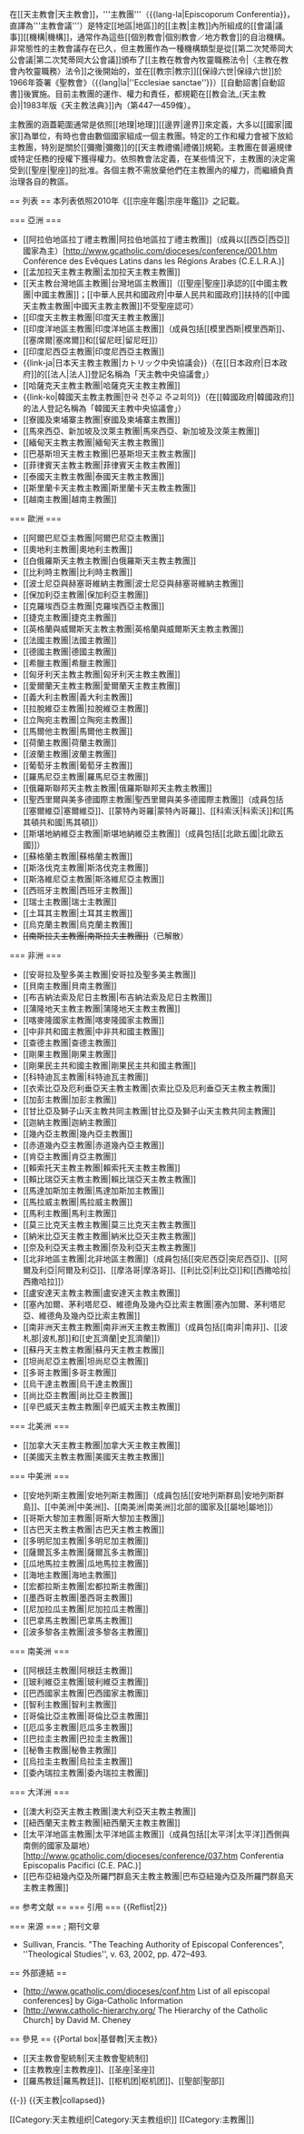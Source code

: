 在[[天主教會|天主教會]]，'''主教團'''（{{lang-la|Episcoporum Conferentia}}，直譯為'''主教會議'''）是特定[[地區|地區]]的[[主教|主教]]內所組成的[[會議|議事]][[機構|機構]]，通常作為這些[[個別教會|個別教會／地方教會]]的自治機構。非常態性的主教會議存在已久，但主教團作為一種機構類型是從[[第二次梵蒂岡大公會議|第二次梵蒂岡大公會議]]頒布了[[主教在教會內牧靈職務法令|〈主教在教會內牧靈職務〉法令]]之後開始的，並在[[教宗|教宗]][[保祿六世|保祿六世]]於1966年簽署《聖教會》（{{lang|la|''Ecclesiae sanctae''}}）[[自動詔書|自動詔書]]後實施。目前主教團的運作、權力和責任，都規範在[[教会法_(天主教会)|1983年版《天主教法典》]]內（第447—459條）。

主教團的涵蓋範圍通常是依照[[地理|地理]][[邊界|邊界]]來定義，大多以[[國家|國家]]為單位，有時也會由數個國家組成一個主教團。特定的工作和權力會被下放給主教團，特別是關於[[彌撒|彌撒]]的[[天主教禮儀|禮儀]]規範。主教團在普遍規律或特定任務的授權下獲得權力。依照教會法定義，在某些情況下，主教團的決定需受到[[聖座|聖座]]的批准。各個主教不需放棄他們在主教團內的權力，而繼續負責治理各自的教區。

== 列表 ==
本列表依照2010年《[[宗座年鑑|宗座年鑑]]》之記載。

=== 亞洲 ===
* [[阿拉伯地區拉丁禮主教團|阿拉伯地區拉丁禮主教團]]（成員以[[西亞|西亞]]國家為主）<ref>[http://www.gcatholic.com/dioceses/conference/001.htm Conférence des Evêques Latins dans les Régions Arabes (C.E.L.R.A.)]</ref>
* [[孟加拉天主教主教團|孟加拉天主教主教團]]
* [[天主教台灣地區主教團|台灣地區主教團]]（[[聖座|聖座]]承認的[[中國主教團|中國主教團]]；[[中華人民共和國政府|中華人民共和國政府]]扶持的[[中國天主教主教團|中國天主教主教團]]不受聖座認可）
* [[印度天主教主教團|印度天主教主教團]]
* [[印度洋地區主教團|印度洋地區主教團]]（成員包括[[模里西斯|模里西斯]]、[[塞席爾|塞席爾]]和[[留尼旺|留尼旺]]）
* [[印度尼西亞主教團|印度尼西亞主教團]]
* {{link-ja|日本天主教主教團|カトリック中央協議会}}（在[[日本政府|日本政府]]的[[法人|法人]]登記名稱為「天主教中央協議會」）
* [[哈薩克天主教主教團|哈薩克天主教主教團]]
* {{link-ko|韓國天主教主教團|한국 천주교 주교회의}}（在[[韓國政府|韓國政府]]的法人登記名稱為「韓國天主教中央協議會」）
* [[寮國及柬埔寨主教團|寮國及柬埔寨主教團]]
* [[馬來西亞、新加坡及汶萊主教團|馬來西亞、新加坡及汶萊主教團]]
* [[緬甸天主教主教團|緬甸天主教主教團]]
* [[巴基斯坦天主教主教團|巴基斯坦天主教主教團]]
* [[菲律賓天主教主教團|菲律賓天主教主教團]]
* [[泰國天主教主教團|泰國天主教主教團]]
* [[斯里蘭卡天主教主教團|斯里蘭卡天主教主教團]]
* [[越南主教團|越南主教團]]

=== 歐洲 ===
* [[阿爾巴尼亞主教團|阿爾巴尼亞主教團]]
* [[奧地利主教團|奧地利主教團]]
* [[白俄羅斯天主教主教團|白俄羅斯天主教主教團]]
* [[比利時主教團|比利時主教團]]
* [[波士尼亞與赫塞哥維納主教團|波士尼亞與赫塞哥維納主教團]]
* [[保加利亞主教團|保加利亞主教團]]
* [[克羅埃西亞主教團|克羅埃西亞主教團]]
* [[捷克主教團|捷克主教團]]
* [[英格蘭與威爾斯天主教主教團|英格蘭與威爾斯天主教主教團]]
* [[法國主教團|法國主教團]]
* [[德國主教團|德國主教團]]
* [[希臘主教團|希臘主教團]]
* [[匈牙利天主教主教團|匈牙利天主教主教團]]
* [[愛爾蘭天主教主教團|愛爾蘭天主教主教團]]
* [[義大利主教團|義大利主教團]]
* [[拉脫維亞主教團|拉脫維亞主教團]]
* [[立陶宛主教團|立陶宛主教團]]
* [[馬爾他主教團|馬爾他主教團]]
* [[荷蘭主教團|荷蘭主教團]]
* [[波蘭主教團|波蘭主教團]]
* [[葡萄牙主教團|葡萄牙主教團]]
* [[羅馬尼亞主教團|羅馬尼亞主教團]]
* [[俄羅斯聯邦天主教主教團|俄羅斯聯邦天主教主教團]]
* [[聖西里爾與美多德國際主教團|聖西里爾與美多德國際主教團]]（成員包括[[塞爾維亞|塞爾維亞]]、[[蒙特內哥羅|蒙特內哥羅]]、[[科索沃|科索沃]]和[[馬其頓共和國|馬其頓]]）
* [[斯堪地納維亞主教團|斯堪地納維亞主教團]]（成員包括[[北歐五國|北歐五國]]）
* [[蘇格蘭主教團|蘇格蘭主教團]]
* [[斯洛伐克主教團|斯洛伐克主教團]]
* [[斯洛維尼亞主教團|斯洛維尼亞主教團]]
* [[西班牙主教團|西班牙主教團]]
* [[瑞士主教團|瑞士主教團]]
* [[土耳其主教團|土耳其主教團]]
* [[烏克蘭主教團|烏克蘭主教團]]
* <s>[[南斯拉夫主教團|南斯拉夫主教團]]</s>（已解散）

=== 非洲 ===
* [[安哥拉及聖多美主教團|安哥拉及聖多美主教團]]
* [[貝南主教團|貝南主教團]]
* [[布吉納法索及尼日主教團|布吉納法索及尼日主教團]]
* [[蒲隆地天主教主教團|蒲隆地天主教主教團]]
* [[喀麥隆國家主教團|喀麥隆國家主教團]]
* [[中非共和國主教團|中非共和國主教團]]
* [[查德主教團|查德主教團]]
* [[剛果主教團|剛果主教團]]
* [[剛果民主共和國主教團|剛果民主共和國主教團]]
* [[科特迪瓦主教團|科特迪瓦主教團]]
* [[衣索比亞及厄利垂亞天主教主教團|衣索比亞及厄利垂亞天主教主教團]]
* [[加彭主教團|加彭主教團]]
* [[甘比亞及獅子山天主教共同主教團|甘比亞及獅子山天主教共同主教團]]
* [[迦納主教團|迦納主教團]]
* [[幾內亞主教團|幾內亞主教團]]
* [[赤道幾內亞主教團|赤道幾內亞主教團]]
* [[肯亞主教團|肯亞主教團]]
* [[賴索托天主教主教團|賴索托天主教主教團]]
* [[賴比瑞亞天主教主教團|賴比瑞亞天主教主教團]]
* [[馬達加斯加主教團|馬達加斯加主教團]]
* [[馬拉威主教團|馬拉威主教團]]
* [[馬利主教團|馬利主教團]]
* [[莫三比克天主教主教團|莫三比克天主教主教團]]
* [[納米比亞天主教主教團|納米比亞天主教主教團]]
* [[奈及利亞天主教主教團|奈及利亞天主教主教團]]
* [[北非地區主教團|北非地區主教團]]（成員包括[[突尼西亞|突尼西亞]]、[[阿爾及利亞|阿爾及利亞]]、[[摩洛哥|摩洛哥]]、[[利比亞|利比亞]]和[[西撒哈拉|西撒哈拉]]）
* [[盧安達天主教主教團|盧安達天主教主教團]]
* [[塞內加爾、茅利塔尼亞、維德角及幾內亞比索主教團|塞內加爾、茅利塔尼亞、維德角及幾內亞比索主教團]]
* [[南非洲天主教主教團|南非洲天主教主教團]]（成員包括[[南非|南非]]、[[波札那|波札那]]和[[史瓦濟蘭|史瓦濟蘭]]）
* [[蘇丹天主教主教團|蘇丹天主教主教團]]
* [[坦尚尼亞主教團|坦尚尼亞主教團]]
* [[多哥主教團|多哥主教團]]
* [[烏干達主教團|烏干達主教團]]
* [[尚比亞主教團|尚比亞主教團]]
* [[辛巴威天主教主教團|辛巴威天主教主教團]]

=== 北美洲 ===
* [[加拿大天主教主教團|加拿大天主教主教團]]
* [[美國天主教主教團|美國天主教主教團]]

=== 中美洲 ===
* [[安地列斯主教團|安地列斯主教團]]（成員包括[[安地列斯群島|安地列斯群島]]、[[中美洲|中美洲]]、[[南美洲|南美洲]]北部的國家及[[屬地|屬地]]）
* [[哥斯大黎加主教團|哥斯大黎加主教團]]
* [[古巴天主教主教團|古巴天主教主教團]]
* [[多明尼加主教團|多明尼加主教團]]
* [[薩爾瓦多主教團|薩爾瓦多主教團]]
* [[瓜地馬拉主教團|瓜地馬拉主教團]]
* [[海地主教團|海地主教團]]
* [[宏都拉斯主教團|宏都拉斯主教團]]
* [[墨西哥主教團|墨西哥主教團]]
* [[尼加拉瓜主教團|尼加拉瓜主教團]]
* [[巴拿馬主教團|巴拿馬主教團]]
* [[波多黎各主教團|波多黎各主教團]]

=== 南美洲 ===
* [[阿根廷主教團|阿根廷主教團]]
* [[玻利維亞主教團|玻利維亞主教團]]
* [[巴西國家主教團|巴西國家主教團]]
* [[智利主教團|智利主教團]]
* [[哥倫比亞主教團|哥倫比亞主教團]]
* [[厄瓜多主教團|厄瓜多主教團]]
* [[巴拉圭主教團|巴拉圭主教團]]
* [[秘魯主教團|秘魯主教團]]
* [[烏拉圭主教團|烏拉圭主教團]]
* [[委內瑞拉主教團|委內瑞拉主教團]]

=== 大洋洲 ===
* [[澳大利亞天主教主教團|澳大利亞天主教主教團]]
* [[紐西蘭天主教主教團|紐西蘭天主教主教團]]
* [[太平洋地區主教團|太平洋地區主教團]]（成員包括[[太平洋|太平洋]]西側與南側的國家及屬地）<ref>[http://www.gcatholic.com/dioceses/conference/037.htm Conferentia Episcopalis Pacifici (C.E. PAC.)]</ref>
* [[巴布亞紐幾內亞及所羅門群島天主教主教團|巴布亞紐幾內亞及所羅門群島天主教主教團]]

== 参考文献 ==
=== 引用 ===
{{Reflist|2}}

=== 来源 ===
; 期刊文章
* Sullivan, Francis. "The Teaching Authority of Episcopal Conferences", ''Theological Studies'', v. 63, 2002, pp. 472–493.

== 外部連結 ==
* [http://www.gcatholic.com/dioceses/conf.htm List of all episcopal conferences] by Giga-Catholic Information
* [http://www.catholic-hierarchy.org/ The Hierarchy of the Catholic Church] by David M. Cheney

== 參見 ==
{{Portal box|基督教|天主教}}
* [[天主教會聖統制|天主教會聖統制]]
* [[主教教座|主教教座]]、[[圣座|圣座]]
* [[羅馬教廷|羅馬教廷]]、[[枢机团|枢机团]]、[[聖部|聖部]]

{{-}}
{{天主教|collapsed}}

[[Category:天主教组织|Category:天主教组织]]
[[Category:主教團|]]